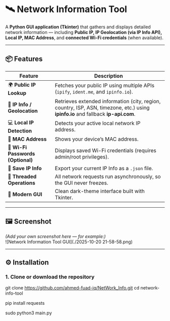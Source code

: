 # 🛰️ Network Information Tool

A **Python GUI application (Tkinter)** that gathers and displays detailed network information — including **Public IP, IP Geolocation (via IP Info API), Local IP, MAC Address**, and **connected Wi-Fi credentials** (when available).

---

## 📦 Features

| Feature | Description |
|----------|-------------|
| 🌍 **Public IP Lookup** | Fetches your public IP using multiple APIs (`ipify`, `ident.me`, and `ipinfo.io`). |
| 🧭 **IP Info / Geolocation** | Retrieves extended information (city, region, country, ISP, ASN, timezone, etc.) using **ipinfo.io** and fallback **ip-api.com**. |
| 💻 **Local IP Detection** | Detects your active local network IP address. |
| 🔐 **MAC Address** | Shows your device’s MAC address. |
| 📶 **Wi-Fi Passwords (Optional)** | Displays saved Wi-Fi credentials (requires admin/root privileges). |
| 💾 **Save IP Info** | Export your current IP Info as a `.json` file. |
| 🧵 **Threaded Operations** | All network requests run asynchronously, so the GUI never freezes. |
| 🎨 **Modern GUI** | Clean dark-theme interface built with Tkinter. |

---

## 🖼️ Screenshot

*(Add your own screenshot here — for example:)*  
![Network Information Tool GUI](./2025-10-20 21-58-58.png)

---

## ⚙️ Installation

### 1. Clone or download the repository

git clone https://github.com/ahmed-fuad-iq/NetWork_Info.git
cd network-info-tool

pip install requests


sudo python3 main.py
